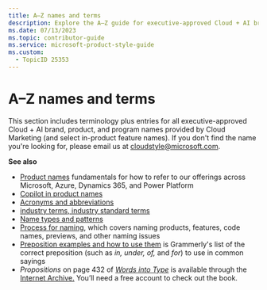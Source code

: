 ```yaml
---
title: A–Z names and terms
description: Explore the A–Z guide for executive-approved Cloud + AI brand, product, and program names.
ms.date: 07/13/2023
ms.topic: contributor-guide
ms.service: microsoft-product-style-guide
ms.custom:
  - TopicID 25353
---
```



# A–Z names and terms

This section includes terminology plus entries for all executive-approved Cloud + AI brand, product, and program names provided by Cloud Marketing (and select in-product feature names). If you don't find the name you're looking for, please email us at [cloudstyle@microsoft.com](mailto:cloudstyle@microsoft.com).

**See also**

- [Product names](~\product-names\product-names.md) fundamentals for how to refer to our offerings across Microsoft, Azure, Dynamics 365, and Power Platform
- [Copilot in product names](~\copilot-guidance\copilot-in-product-names-and-messaging.md)
- [Acronyms and abbreviations](~\acronyms-and-abbreviations.md)
- [industry terms, industry standard terms](~\grammar-usage\industry-terms-industry-standard-terms.md)
- [Name types and patterns](~\naming\name-types--patterns.md)
- [Process for naming](~\naming\product-naming-process.md), which covers naming products, features, code names, previews, and other naming issues
- [Preposition examples and how to use them](https://www.grammarly.com/blog/prepositions/) is Grammerly's list of the correct preposition (such as *in, under, of,* and *for*) to use in common sayings
- *Propositions* on page 432 of *[Words into Type](https://archive.org/details/wordsintotype00skil)* is available through the [Internet Archive.](https://archive.org/) You’ll need a free account to check out the book.

